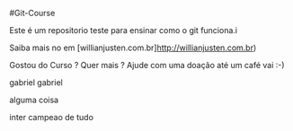 #Git-Course

Este é um repositorio teste para ensinar como o git funciona.i

Saiba mais no em [willianjusten.com.br]http://willianjusten.com.br)


Gostou do Curso ? Quer mais ? Ajude com uma doação até um café vai :-)


gabriel gabriel

alguma coisa

inter campeao de tudo
